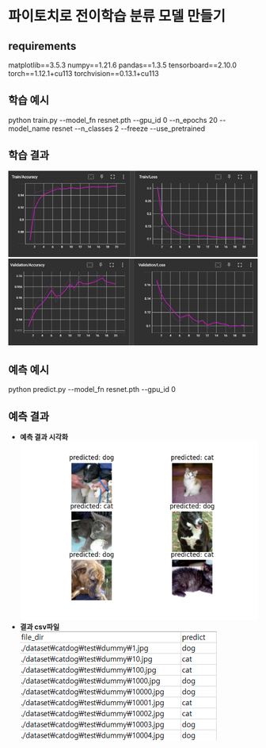 # 파이토치로 전이학습 분류 모델 만들기

## requirements
matplotlib==3.5.3
numpy==1.21.6
pandas==1.3.5
tensorboard==2.10.0
torch==1.12.1+cu113
torchvision==0.13.1+cu113

## 학습 예시
python train.py --model_fn resnet.pth --gpu_id 0 --n_epochs 20 --model_name resnet --n_classes 2 --freeze --use_pretrained

## 학습 결과
![Train](./imgs/train.jpg)
![Valid](./imgs/valid.jpg)

## 예측 예시
python predict.py --model_fn resnet.pth --gpu_id 0

## 예측 결과
- **예측 결과 시각화**  
![결과1](./imgs/Figure_1.png)  
- **결과 csv파일**  
![결과2](./imgs/result.png)  
